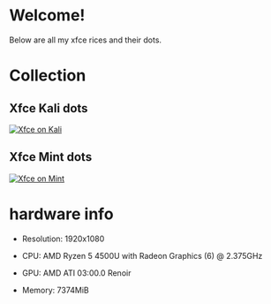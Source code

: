 # Welcome!
Below are all my xfce rices and their dots.

# Collection

## Xfce Kali dots
[![Xfce on Kali](https://camo.githubusercontent.com/8a94806e962c34534e7a040e59ff8c1004e07544da6f11693d066ffdcbb4dbeb/68747470733a2f2f63646e2e646973636f72646170702e636f6d2f6174746163686d656e74732f3935363539363333313034323937353736362f3935363539363339373533313037343538302f696d6167652e706e67)](https://github.com/abyseku/xfce-dots/tree/xfce-on-kali)

## Xfce Mint dots
[![Xfce on Mint](https://camo.githubusercontent.com/3f65d120c31ad5bcc0ca5cefe0d7c404e42a064331c158c4956bdbaf09109f40/68747470733a2f2f6d656469612e646973636f72646170702e6e65742f6174746163686d656e74732f3633353632353931373632333832383532302f3935373337303732353132323036303333392f786663652e706e67)](https://github.com/abyseku/xfce-dots/tree/xfce-on-mint)

# hardware info

* Resolution: 1920x1080

* CPU: AMD Ryzen 5 4500U with Radeon Graphics (6) @ 2.375GHz

* GPU: AMD ATI 03:00.0 Renoir 

* Memory: 7374MiB 

